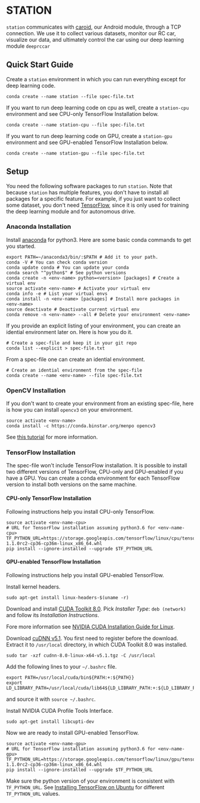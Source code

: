 # STATION

`station` communicates with [caroid][caroid], our Android module, through a TCP
connection.  We use it to collect various datasets, monitor our RC car,
visualize our data, and ultimately control the car using our deep learning
module `deeprccar`

## Quick Start Guide

Create a `station` environment in which you can run everything except for deep
learning code.

```
conda create --name station --file spec-file.txt
```

If you want to run deep learning code on cpu as well, create a `station-cpu`
environment and see CPU-only TensorFlow Installation below.

```
conda create --name station-cpu --file spec-file.txt
```


If you want to run deep learning code on GPU, create a `station-gpu`
environment and see GPU-enabled TensorFlow Installation below.

```
conda create --name station-gpu --file spec-file.txt
```

## Setup

You need the following software packages to run `station`. Note that because
`station` has multiple features, you don't have to install all packages for a
specific feature. For example, if you just want to collect some dataset, you
don't need [TensorFlow][tf], since it is only used for training the deep
learning module and for autonomous drive.

### Anaconda Installation

Install [anaconda][anaconda] for python3. Here are some basic conda commands to
get you started.

```
export PATH=~/anaconda3/bin/:$PATH # Add it to your path.
conda -V # You can check conda version
conda update conda # You can update your conda
conda search "^python$" # See python versions
conda create -n <env-name> python=<version> [packages] # Create a virtual env
source activate <env-name> # Activate your virtual env
conda info -e # List your virtual envs
conda install -n <env-name> [packages] # Install more packages in <env-name>
source deactivate # Deactivate current virtual env
conda remove -n <env-name> --all # Delete your environment <env-name>
```

If you provide an explicit listing of your environment, you can create an
idential environment later on. Here is how you do it.

```
# Create a spec-file and keep it in your git repo
conda list --explicit > spec-file.txt
```

From a spec-file one can create an idential environment.

```
# Create an idential environment from the spec-file
conda create --name <env-name> --file spec-file.txt
```

### OpenCV Installation
If you don't want to create your environment from an existing spec-file, here
is how you can install `opencv3` on your environment.

```
source activate <env-name>
conda install -c https://conda.binstar.org/menpo opencv3
```

See [this tutorial][cv2_install] for more information.

### TensorFlow Installation

The spec-file won't include TensorFlow installation. It is possible to install
two different versions of TensorFlow, CPU-only and GPU-enabled if you have a
GPU.  You can create a conda environment for each TensorFlow version to install
both versions on the same machine.

#### CPU-only TensorFlow Installation

Following instructions help you install CPU-only TensorFlow.

```
source activate <env-name-cpu>
# URL for TensorFlow installation assuming python3.6 for <env-name-cpu>
TF_PYTHON_URL=https://storage.googleapis.com/tensorflow/linux/cpu/tensorflow-1.1.0rc2-cp36-cp36m-linux_x86_64.whl
pip install --ignore-installed --upgrade $TF_PYTHON_URL
```

#### GPU-enabled TensorFlow Installation

Following instructions help you install GPU-enabled TensorFlow.

Install kernel headers.

```
sudo apt-get install linux-headers-$(uname -r)
```

Download and install [CUDA Toolkit 8.0][cuda]. Pick *Installer Type*: `deb
(network)` and follow its *Installation Instructions*.

Fore more information see [NVIDIA CUDA Installation Guide for
Linux][cuda_install].


Download [cuDNN v5.1][cuDNN]. You first need to register before the download.
Extract it to `/usr/local` directory, in which CUDA Toolkit 8.0 was installed.

```
sudo tar -xzf cudnn-8.0-linux-x64-v5.1.tgz -C /usr/local
```

Add the following lines to your `~/.bashrc` file.

```
export PATH=/usr/local/cuda/bin${PATH:+:${PATH}}
export LD_LIBRARY_PATH=/usr/local/cuda/lib64${LD_LIBRARY_PATH:+:${LD_LIBRARY_PATH}}
```

and source it with `source ~/.bashrc`.

Install NVIDIA CUDA Profile Tools Interface.

```
sudo apt-get install libcupti-dev
```

Now we are ready to install GPU-enabled TensorFlow.

```
source activate <env-name-gpu>
# URL for TensorFlow installation assuming python3.6 for <env-name-gpu>
TF_PYTHON_URL=https://storage.googleapis.com/tensorflow/linux/gpu/tensorflow_gpu-1.1.0rc2-cp36-cp36m-linux_x86_64.whl
pip install --ignore-installed --upgrade $TF_PYTHON_URL
```

Make sure the python version of your environment is consistent with
`TF_PYTHON_URL`.  See [Installing TensorFlow on Ubuntu][tf_install] for
different `TF_PYTHON_URL` values.


[caroid]: ../caroid
[tf]: https://www.tensorflow.org
[anaconda]: https://www.continuum.io/downloads
[cv2_install]: https://rivercitylabs.org/up-and-running-with-opencv3-and-python-3-anaconda-edition/
[tf_install]: https://www.tensorflow.org/install/install_linux
[cuda]: https://developer.nvidia.com/cuda-downloads
[cuda_install]: http://docs.nvidia.com/cuda/cuda-installation-guide-linux
[cuDNN]: https://developer.nvidia.com/cudnn
